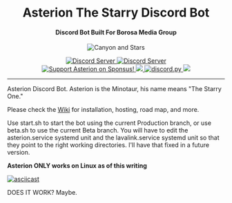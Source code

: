 <div align="center"> 

# Asterion The Starry Discord Bot

#### Discord Bot Built For Borosa Media Group 



![Canyon and Stars](https://i.ibb.co/HHZXyWV/canyon-2178786.jpg)

  <a href="https://discord.gg/Frgw27k">
    <img src="https://discordapp.com/api/guilds/539868851811385364/widget.png?style=banner2" alt="Discord Server">
  </a>

  <a href="https://discord.gg/nTkEcw4">
    <img src="https://discordapp.com/api/guilds/249225992894283776/widget.png?style=banner2" alt="Discord Server">
  </a>

</div>
<div align="center">

 
  <a href="https://www.sponsus.org/henrickthebull">
    <img src="https://img.shields.io/badge/Support-Asterion!-yellow.svg?style=for-the-badge&logo=buy-me-a-coffee" alt="Support Asterion on Sponsus!">
  </a>
  <a href="https://www.python.org/downloads/">
    <img src="https://img.shields.io/badge/Made%20With-Python%203.8-blue.svg?style=for-the-badge&logo=python">
  </a>
  <a href="https://github.com/Rapptz/discord.py/">
      <img src="https://img.shields.io/badge/discord-py-blue.svg?style=for-the-badge&logo=discord" alt="discord.py">
  </a>
 <img src="https://img.shields.io/badge/Version-0.0.118%20St.%20Michel%20Ave-%2300A9FF?style=for-the-badge">
</div>

***
Asterion Discord Bot. Asterion is the Minotaur, his name means "The Starry One."

  

Please check the [Wiki](https://github.com/HenrickTheBull/Asterion/wiki/Home/) for installation, hosting, road map, and more.

  

Use start.sh to start the bot using the current Production branch, or use beta.sh to use the current Beta branch. You will have to edit the asterion.service systemd unit and the lavalink.service systemd unit so that they point to the right working directories. I'll have that fixed in a future version.

  

**Asterion ONLY works on Linux as of this writing**

  
  

[![asciicast](https://asciinema.org/a/EAMVIm0gJFxg8oXBSkhSAeNG4.svg)](https://asciinema.org/a/EAMVIm0gJFxg8oXBSkhSAeNG4)

  

DOES IT WORK? Maybe.